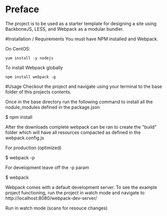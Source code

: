 # Preface
The project is to be used as a starter template for designing a site using BackboneJS, LESS, and Webpack as a modular bundler.

#Installation / Requirements
You must have NPM installed and Webpack.

On CentOS:
```Text
yum install -y nodejs
```

To install Webpack globally
```Text
npm install webpack -g
```

#Usage
Checkout the project and navigate using your terminal to the base folder of this projects contents.

Once in the base directory run the following command to install all the nodule_modules defined in the package.json

$ npm install


After the downloads complete webpack can be ran to create the "build" folder which will have all resources compacted as defined in the webpack.config.js

For production (optimized)

$ webpack -p


For development leave off the -p param

$ webpack


Webpack comes with a default development server. To see the example project functioning, run the project in watch mode and navigate to http://localhost:8080/webpack-dev-server/

Run in watch mode (scans for resouce changes)


